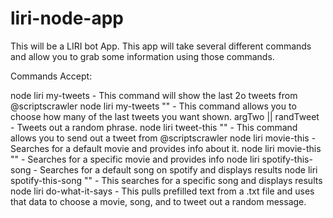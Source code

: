 # liri-node-app
This will be a LIRI bot App.
This app will take several different commands and allow you to grab some information using those commands.

Commands Accept:

node liri my-tweets  - This command will show the last 2o tweets from @scriptscrawler
node liri my-tweets "<number of tweets to show>"  - This command allows you to choose how many of the last tweets you want shown.
argTwo || randTweet  - Tweets out a random phrase.
node liri tweet-this "<tweet message>"  - This command allows you to send out a tweet from @scriptscrawler
node liri movie-this  - Searches for a default movie and provides info about it.
node liri movie-this "<movie title>" - Searches for a specific movie and provides info
node liri spotify-this-song  - Searches for a default song on spotify and displays results
node liri spotify-this-song "<song name>"  - This searches for a specific song and displays results
node liri do-what-it-says  - This pulls prefilled text from a .txt file and uses that data to choose a movie, song, and to tweet out a random message.
